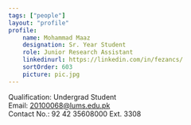 ```yaml
---
tags: ["people"]
layout: "profile"
profile:
    name: Mohammad Maaz
    designation: Sr. Year Student
    role: Junior Research Assistant
    linkedinurl: https://linkedin.com/in/fezancs/
    sortOrder: 603
    picture: pic.jpg
---
```


Qualification: Undergrad Student  
Email: 20100068@lums.edu.pk  
Contact No.: 92 42 35608000 Ext. 3308  